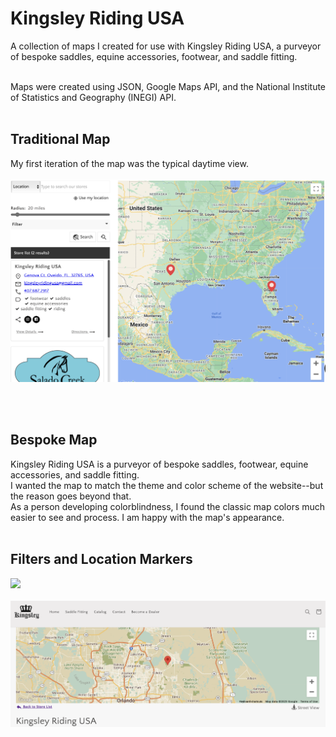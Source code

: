 # Kingsley Riding USA
A collection of maps I created for use with Kingsley Riding USA, a purveyor of bespoke saddles, equine accessories, footwear, and saddle fitting.
<BR>
<BR>

Maps were created using JSON, Google Maps API, and the National Institute of Statistics and Geography (INEGI) API.
<BR><BR>


<h2>Traditional Map</h2>
My first iteration of the map was the typical daytime view.
<BR>
<BR>
<img src="https://github.com/meggrooms/Kingsley/blob/main/KingsleyRiding_Day%20map.png">

<BR><BR>
<h2>Bespoke Map</h2>
Kingsley Riding USA is a purveyor of bespoke saddles, footwear, equine accessories, and saddle fitting.<BR>
I wanted the map to match the theme and color scheme of the website--but the reason goes beyond that.<BR>
As a person developing colorblindness, I found the classic map colors much easier to see and process. I am happy with the map's appearance.

<BR>
<BR>
<h2>Filters and Location Markers</h2>

<img src="https://github.com/meggrooms/KingsleyRidingUSA/blob/main/Screenshot%202023-09-30%20at%201.44.59%20PM.png">

<BR>
<BR>
<img src="https://github.com/meggrooms/Kingsley/blob/main/KingsleyRiding_calm%20map.png">


